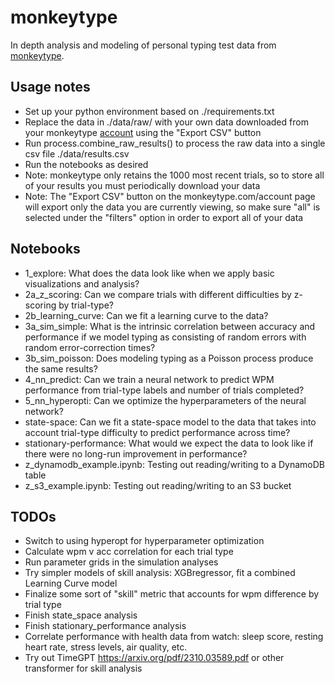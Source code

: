 # monkeytype

In depth analysis and modeling of personal typing test data from [monkeytype](https://monkeytype.com/).

## Usage notes

- Set up your python environment based on ./requirements.txt
- Replace the data in ./data/raw/ with your own data downloaded from your monkeytype [account](https://monkeytype.com/account) using the "Export CSV" button
- Run process.combine_raw_results() to process the raw data into a single csv file ./data/results.csv
- Run the notebooks as desired
- Note: monkeytype only retains the 1000 most recent trials, so to store all of your results you must periodically download your data
- Note: The "Export CSV" button on the monkeytype.com/account page will export only the data you are currently viewing, so make sure "all" is selected under the "filters" option in order to export all of your data

## Notebooks

- 1_explore: What does the data look like when we apply basic visualizations and analysis?
- 2a_z_scoring: Can we compare trials with different difficulties by z-scoring by trial-type?
- 2b_learning_curve: Can we fit a learning curve to the data?
- 3a_sim_simple: What is the intrinsic correlation between accuracy and performance if we model typing as consisting of random errors with random error-correction times?
- 3b_sim_poisson: Does modeling typing as a Poisson process produce the same results?
- 4_nn_predict: Can we train a neural network to predict WPM performance from trial-type labels and number of trials completed?
- 5_nn_hyperopti: Can we optimize the hyperparameters of the neural network?
- state-space: Can we fit a state-space model to the data that takes into account trial-type difficulty to predict performance across time?
- stationary-performance: What would we expect the data to look like if there were no long-run improvement in performance?
- z_dynamodb_example.ipynb: Testing out reading/writing to a DynamoDB table
- z_s3_example.ipynb: Testing out reading/writing to an S3 bucket

## TODOs

- Switch to using hyperopt for hyperparameter optimization
- Calculate wpm v acc correlation for each trial type
- Run parameter grids in the simulation analyses
- Try simpler models of skill analysis: XGBregressor, fit a combined Learning Curve model
- Finalize some sort of "skill" metric that accounts for wpm difference by trial type
- Finish state_space analysis
- Finish stationary_performance analysis
- Correlate performance with health data from watch: sleep score, resting heart rate, stress levels, air quality, etc.
- Try out TimeGPT <https://arxiv.org/pdf/2310.03589.pdf> or other transformer for skill analysis
